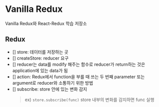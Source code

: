 # Vanilla Redux

Vanilla Redux와 React-Redux 학습 저장소


## Redux

- [] store: 데이터를 저장하는 곳
- [] createStore: reducer 요구
- [] reducer는 data를 modify 해주는 함수로 reducer가 return하는 것은 application에 있는 data가 됨
- [] action: Redux에서 function을 부를 때 쓰는 두 번째 parameter 또는 argument로 reducer와 소통하기 위한 방법
- [] subscribe: store 안에 있는 변화 감지
    > ex) `store.subscribe(func)` store 내부의 변화를 감지하면 func 실행